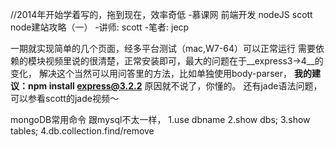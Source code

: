 //2014年开始学着写的，拖到现在，效率奇低
-慕课网 前端开发 nodeJS scott node建站攻略（一）
-讲师: scott
-笔者: jecp

一期就实现简单的几个页面，经多平台测试（mac,W7-64）可以正常运行
需要依赖的模块视频里说的很清楚，正常安装即可，最大的问题在于__express3->4__的变化，
解决这个当然可以用问答里的方法，比如单独使用body-parser，
**我的建议：npm install express@3.2.2**
原因就不说了，你懂的。
还有jade语法问题，可以参看scott的jade视频〜

mongoDB常用命令
跟mysql不太一样，
1.use dbname
2.show dbs;
3.show tables;
4.db.collection.find/remove
